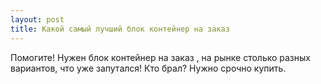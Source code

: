 ```yaml
---
layout: post 
title: Какой самый лучший блок контейнер на заказ 
--- 
```

Помогите! Нужен блок контейнер на заказ , на рынке столько разных вариантов, что уже запутался! Кто брал? Нужно срочно купить.